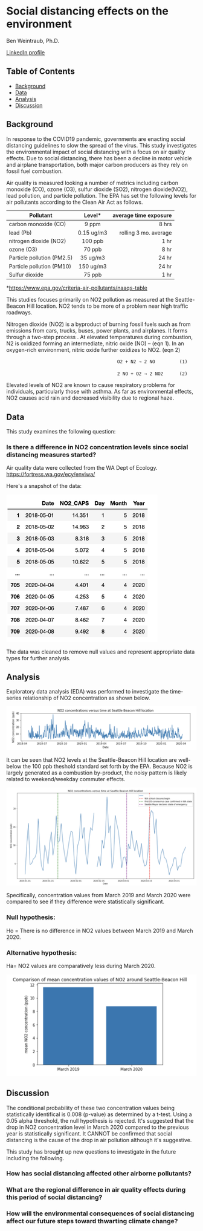 
# Social distancing effects on the environment

Ben Weintraub, Ph.D.

<a href="https://www.linkedin.com/in/benweintraub-phd/">LinkedIn profile</a>



## Table of Contents


- <a href="https://github.com/b-weintraub/social-distancing#background">Background</a>  
- <a href="https://github.com/b-weintraub/social-distancing#Data">Data</a> 
- <a href="https://github.com/b-weintraub/social-distancing#Analysis">Analysis</a>  
- <a href="https://github.com/b-weintraub/social-distancing#Discussion">Discussion</a>


## Background

In response to the COVID19 pandemic, governments are enacting social distancing guidelines to slow the spread of the virus.  This study investigates the environmental impact of social distancing with a focus on air quality effects.  Due to social distancing, there has been a decline in motor vehicle and airplane transportation, both major carbon producers as they rely on fossil fuel combustion.  

Air quality is measured looking a number of metrics including carbon monoxide (CO), ozone (O3), sulfur dioxide (SO2), nitrogen dioxide(NO2), lead pollution, and particle pollution. The EPA has set the following levels for air pollutants according to the Clean Air Act as follows.

| Pollutant       | Level*           | average time exposure  |
| ------------- |:-------------:| -----:|
| carbon monoxide (CO)    | 9 ppm | 8 hrs |
| lead (Pb)      | 0.15 ug/m3      |   rolling 3 mo. average |
| nitrogen dioxide (NO2) | 100 ppb      |    1 hr |
| ozone (O3) | 70 ppb      |    8 hr |
|   Particle pollution (PM2.5) | 35 ug/m3      |    24 hr |
 |   Particle pollution (PM10) | 150 ug/m3      |    24 hr |
 |   Sulfur dioxide | 75 ppb     |    1 hr |

*https://www.epa.gov/criteria-air-pollutants/naaqs-table

This studies focuses primarily on NO2 pollution as measured at the Seattle-Beacon Hill location.  NO2 tends to be more of a problem near high traffic roadways.

Nitrogen dioxide (NO2) is a byproduct of burning fossil fuels such as from emissions from cars, trucks, buses, power plants, and airplanes.  It forms through a two-step process .  At elevated temperatures during combustion, N2 is oxidized forming an intermediate, nitric oxide (NO) – (eqn 1). In an oxygen-rich environment, nitric oxide further oxidizes to NO2. (eqn 2)

                                             O2 + N2 → 2 NO 		(1)

                                             2 NO + O2 → 2 NO2	 	(2)


Elevated levels of NO2 are known to cause respiratory problems for individuals, particularly those with asthma. As far as environmental effects, NO2 causes acid rain and decreased visibility due to regional haze.

## Data

This study examines the following question:

### Is there a difference in NO2 concentration levels since social distancing measures started?

Air quality data were collected from the WA Dept of Ecology.
https://fortress.wa.gov/ecy/enviwa/

Here's a snapshot of the data:

<img alt="Data" src='images/data_snapshot_all_dates.png' style='width: 400px;'>

The data was cleaned to remove null values and represent appropriate data types for further analysis.

## Analysis

Exploratory data analysis (EDA) was performed to investigate the time-series relationship of NO2 concentration as shown below.

![t-test](https://github.com/b-weintraub/social-distancing/blob/unpolluted/images/NO2-conc-time-series.png)

It can be seen that NO2 levels at the Seattle-Beacon Hill location are well-below the 100 ppb theshold standard set forth by the EPA.  Because NO2 is largely generated as a combustion by-product, the noisy pattern is likely related to weekend/weekday commuter effects.

![t-test](https://github.com/b-weintraub/social-distancing/blob/unpolluted/images/2020_time_series_plot.png)

Specifically, concentration values from March 2019 and March 2020 were compared to see if they difference were statistically significant. 

### Null hypothesis:
Ho = There is no difference in NO2 values between March 2019 and March 2020.

### Alternative hypothesis:
Ha= NO2 values are comparatively less during March 2020.


![t-test](https://github.com/b-weintraub/social-distancing/blob/master/images/t-test.png)



## Discussion

The conditional probability of these two concentration values being statistically identifical is 0.008 (p-value) as determined by a t-test.  Using a 0.05 alpha threshold, the null hypothesis is rejected.  It's suggested that the drop in NO2 concentration level in March 2020 compared to the previous year is statistically significant.  It CANNOT be confirmed that social distancing is the cause of the drop in air pollution although it's suggestive.

This study has brought up new questions to investigate in the future including the following.

### How has social distancing affected other airborne pollutants?
### What are the regional difference in air quality effects during this period of social distancing?
### How will the environmental consequences of social distancing affect our future steps toward thwarting climate change?

